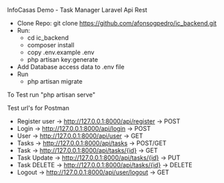 InfoCasas Demo - Task Manager Laravel Api Rest

- Clone Repo: git clone https://github.com/afonsogpedro/ic_backend.git
- Run:
	- cd ic_backend
	- composer install
	- copy .env.example .env
	- php artisan key:generate
- Add Database access data to .env file
- Run
	- php artisan migrate

To Test run "php artisan serve"

Test url's for Postman
- Register user    -> http://127.0.0.1:8000/api/register      -> POST
- Login               -> http://127.0.0.1:8000/api/login          -> POST
- User                -> http://127.0.0.1:8000/api/user           -> GET
- Tasks              -> http://127.0.0.1:8000/api/tasks          -> POST/GET
- Task               -> http://127.0.0.1:8000/api/tasks/{id}   -> GET
- Task Update    -> http://127.0.0.1:8000/api/tasks/{id}   -> PUT
- Task DELETE    -> http://127.0.0.1:8000/api/tasks/{id}   -> DELETE
- Logout            -> http://127.0.0.1:8000/api/user/logout  -> GET
